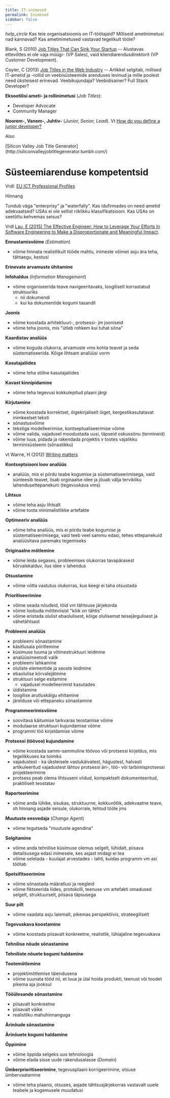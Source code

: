 ```yaml
---
title: IT-inimesed
permalink: Inimesed
sidebar: false
---
```


<p><i class="material-icons ikoon">help_circle</i> Kas teie organisatsioonis on IT-töötajaid? Milliseid ametinimetusi nad kannavad? Kas ametinimetused vastavad tegelikult tööle?</p>

Blank, S (2010) [Job Titles That Can Sink Your Startup](https://steveblank.com/2010/09/13/job-titles-that-can-sink-your-startup/) -- Alustavas ettevõttes ei ole vaja müügi- (VP Sales), vaid kliendiarendusdirektorit (VP Customer Development).

Coyier, C (2013) [Job Titles in the Web Industry](https://css-tricks.com/job-titles-in-the-web-industry/) -- Artikkel selgitab, millised IT-ametid ja -rollid on veebisüsteemide arenduses levinud ja mille poolest need üksteisest erinevad. Veebikujundaja? Veebidisainer? Full Stack Developer?

__Eksootilisi ameti- ja rollinimetusi__ (_Job Titles_):

- Developer Advocate
- Community Manager

__Noorem-, Vanem-, Juhtiv-__ (_Junior, Senior, Lead_). Vt [How do you define a junior developer?](https://news.ycombinator.com/item?id=12557149)

<p class='tags'>Also</p>
[Silicon Valley Job Title Generator](http://siliconvalleyjobtitlegenerator.tumblr.com/)

# Süsteemiarenduse kompetentsid

Vrdl: [EU ICT Professional Profiles](http://relaunch.ecompetences.eu/wp-content/uploads/2013/12/EU_ICT_Professional_Profiles_CWA_updated_by_e_CF_3.0.pdf)

<p class='tags'>Hinnang</p>
Tundub väga "enterprisy" ja "waterfally". Kas idufirmades on need ametid adekvaatsed? USAs ei ole sellist riiklikku klassifikatsiooni. Kas USAs on seetõttu kehvemas seisus?

Vrdl [Lau, E (2015) The Effective Engineer: How to Leverage Your Efforts In Software Engineering to Make a Disproportionate and Meaningful Impact](https://www.amazon.com/Effective-Engineer-Engineering-Disproportionate-Meaningful/dp/0996128107).

__Ennustamisvõime__ (_Estimation_)
- võime hinnata realistlikult tööde mahtu, inimeste võimet asju ära teha, tähtaegu, kestusi

__Erinevate arvamuste ühitamine__

__Infohaldus__ (_Information Management_)
- võime organiseerida teave navigeeritavaks, loogiliselt korrastatud struktuuriks
  - nii dokumendi
  - kui ka dokumentide kogumi tasandil

__Joonis__
- võime koostada arhitektuuri-, protsessi- jm jooniseid
- võime teha joonis, mis "ütleb rohkem kui tuhat sõna"

__Kaardistav analüüs__
- võime koguda olukorra, arvamuste vms kohta teavet ja seda süstematiseerida. Kõige lihtsam analüüsi vorm

__Kasutajaliides__
- võime teha stiilne kasutajaliides

__Kavast kinnipidamine__
- võime teha tegevusi kokkulepitud plaani järgi

__Kirjutamine__
- võime koostada korrektset, õigekirjaliselt õiget, kergestikasutatavat inimkeelset teksti
- sõnastusvõime
- tekstiga modelleerimise, kontseptualiseerimise võime
- võime valida, vajadusel moodustada uusi, täpseid oskussõnu (termineid)
- võime luua, pidada ja rakendada projektis v tootes vajalikku terminisüsteemi (sõnastikku)

vt Warne, H (2012) [Writing matters](https://henrikwarne.com/2012/08/22/top-5-surprises-when-starting-out-as-a-software-developer/)

__Kontseptsiooni loov analüüs__
- analüüs, mis ei piirdu teabe kogumise ja süstematiseerimisega, vaid sünteesib teavet, lisab orginaalse idee ja jõuab välja tervikliku lahendusettepanekuni (tegevuskava vms)

__Lihtsus__
- võime teha asju lihtsalt
- võime toota minimalistlikke artefakte

__Optimeeriv analüüs__
- võime teha analüüs, mis ei piirdu teabe kogumise ja süstematiseerimisega, vaid teeb veel sammu edasi, tehes ettepanekuid analüüsitava paremaks tegemiseks

__Originaalne mõtlemine__
- võime leida segases, probleemses olukorras tavapärasest kõrvalekalduv, ilus idee v lahendus

__Otsustamine__
- võime võtta vastutus olukorras, kus keegi ei taha otsustada

__Prioritiseerimine__
- võime seada nõudeid, töid vm tähtsuse järjekorda
- võime loobuda mõtteviisist "kõik on tähtis"
- võime eristada olulist ebaolulisest, kõige olulisemat teisejärgulisest ja vähetähtsast

__Probleemi analüüs__
- probleemi sõnastamine
- käsitlusala piiritlemine
- küsimuse tuuma ja võtmestruktuuri leidmine
- analüüsimeetodi valik
- probleemi lahkamine
- oluliste elementide ja seoste leidmine
- ebaolulise kõrvalejätmine
- struktuuri selge esitamine
  - vajadusel modelleerimist kasutades
- üldistamine
- loogilise arutluskäigu ehitamine
- järelduse või ettepaneku sõnastamine

__Programmeerimisvõime__
- soovitava käitumise tarkvaras teostamise võime
- modulaarse struktuuri kujundamise võime
- programmi töö kirjeldamise võime

__Protsessi (töövoo) kujundamine__
- võime koostada samm-sammuline töövoo või protsessi kirjeldus, mis tegelikkuses ka toimiks
- vajadustest - ka üksteisele vastukäivatest, hägustest, halvasti artikuleeritud vajadustest lähtuv protsessi äri-, töö- või tarbimisprotsessi projekteerimine
- protsess peab olema lihtsuseni viidud, kompaktselt dokumenteeritud, praktiliselt teostatav

__Raporteerimine__
- võime anda lühike, sisukas, struktuurne, kokkuvõtlik, adekvaatne teave, sh hinnang asjade seisule, olukorrale, tehtud tööle jms

__Muutuste eesvedaja__ (_Change Agent_)
- võime tegutseda "muutuste agendina"

__Selgitamine__
- võime anda tehnilise küsimuse olemus selgelt, lühidalt, piisava detailsusega edasi inimesele, kes asjast midagi ei tea
- võime seletada - kuulajat arvestades - lahti, kuidas programm vm asi töötab

__Spetsifitseerimine__
- võime sõnastada määratlusi ja reegleid
- võime fiktseerida liides, protokolli, teenuse vm artefakti omadused selgelt, struktuurselt, piisava täpsusega

__Suur pilt__
- võime vaadata asju laiemalt, pikemas perspektiivis, strateegiliselt

__Tegevuskava koostamine__
- võime koostada piisavalt konkreetne, realistlik, lühiajaline tegevuskava

__Tehnilise nõude sõnastamine__

__Tehniliste nõuete kogumi haldamine__

__Tootemõtlemine__
- projektimõtlemise täiendusena
- võime suunata tööd nii, et luua ja ülal hoida produkti, teenust või toodet pikema aja jooksul

__Tööülesande sõnastamine__
- piisavalt konkreetne
- piisavalt väike
- realistliku mahuhinnanguga

__Ärinõude sõnastamine__

__Ärinõuete kogumi haldamine__

__Õppimine__
- võime õppida selgeks uus tehnoloogia
- võime elada sisse uude rakendusalasse (_Domain_)

__Ümberprioritiseerimine__, tegevusplaani korrigeerimine, otsuse ümbervaatamine
- võime teha plaanis, otsuses, asjade tähtsusjärjekorras vastavalt uuele teabele ja kogemusele muudatusi

